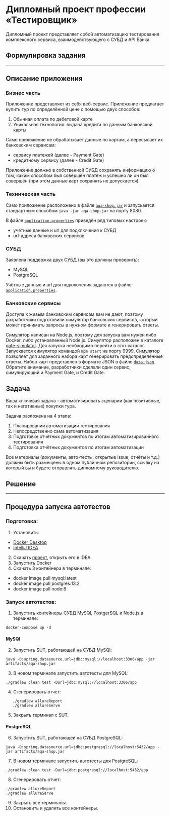 # Дипломный проект профессии «Тестировщик»
Дипломный проект представляет собой автоматизацию тестирования комплексного сервиса, взаимодействующего с СУБД и API Банка.

## Формулировка задания
_________________________________________________________________

## Описание приложения

### Бизнес часть

Приложение представляет из себя веб-сервис.
Приложение предлагает купить тур по определённой цене с помощью двух способов:
1. Обычная оплата по дебетовой карте
1. Уникальная технология: выдача кредита по данным банковской карты

Само приложение не обрабатывает данные по картам, а пересылает их банковским сервисам:
* сервису платежей (далее - Payment Gate)
* кредитному сервису (далее - Credit Gate)

Приложение должно в собственной СУБД сохранять информацию о том, каким способом был совершён платёж и успешно ли он был совершён (при этом данные карт сохранять не допускается).

### Техническая часть

Само приложение расположено в файле [`aqa-shop.jar`](aqa-shop.jar) и запускается стандартным способом `java -jar aqa-shop.jar` на порту 8080.

В файле [`application.properties`](application.properties) приведён ряд типовых настроек:
* учётные данные и url для подключения к СУБД
* url-адреса банковских сервисов

### СУБД

Заявлена поддержка двух СУБД (вы это должны проверить):
* MySQL
* PostgreSQL

Учётные данные и url для подключения задаются в файле [`application.properties`](application.properties).

### Банковские сервисы

Доступа к живым банковским сервисам вам не дают, поэтому разработчики подготовили симулятор банковских сервисов, который может принимать запросы в нужном формате и генерировать ответы.

Симулятор написан на Node.js, поэтому для запуска вам нужен либо Docker, либо установленный Node.js. Симулятор расположен в каталоге [gate-simulator](gate-simulator). Для запуска необходимо перейти в этот каталог. 
Запускается симулятор командой `npm start` на порту 9999.
Симулятор позволяет для заданного набора карт генерировать предопределённые ответы.
Набор карт представлен в формате JSON в файле [`data.json`](gate-simulator/data.json).
Обратите внимание, разработчики сделали один сервис, симулирующий и Payment Gate, и Credit Gate.

## Задача

Ваша ключевая задача - автоматизировать сценарии (как позитивные, так и негативные) покупки тура.

Задача разложена на 4 этапа:
1. Планировании автоматизации тестирования
1. Непосредственно сама автоматизация
1. Подготовке отчётных документов по итогам автоматизированного тестирования
1. Подготовка отчётных документов по итогам автоматизации

Все материалы (документы, авто-тесты, открытые issue, отчёты и т.д.) должны быть размещены в одном публичном репозитории, ссылку на который вы и будете отправлять дипломному руководителю.

## Решение
_____________________________________________________________________________

##  Процедура запуска автотестов
### Подготовка:
1. Установить:
* [Docker Desktop](https://www.docker.com/products/docker-desktop)
* [IntelliJ IDEA](https://www.jetbrains.com/idea)
2. Скачать [проект](https://github.com/EvgeniaRepina/QADiploma.git), открыть его в IDEA
3. Запустить Docker
4. Скачать 3 контейнера в терминале:
* docker image pull mysql:latest
* docker image pull postgres:13.2
* docker image pull node:8

### Запуск автотестов:

1. Запустить контейнеры СУБД MySQl, PostgerSQL и Node.js в терминале:
```
docker-compose up -d
```
#### MySQl
2. Запустить SUT, работающей на СУБД MySQl:
```
java -D:spring.datasource.url=jdbc:mysql://localhost:3306/app -jar artifacts/aqa-shop.jar
```
3. В новом терминале запустить автотесты для MySQL: 
```
./gradlew clean test -Durl=jdbc:mysql://localhost:3306/app
```
4. Сгенерировать отчет:
```
   ./gradlew allureReport
   ./gradlew allureServe
   ```
5. Закрыть терминал с SUT.

#### PostgreSQL
6. Запустить SUT, работающей на СУБД PostgreSQL:
```
java -D:spring.datasource.url=jdbc:postgresql://localhost:5432/app -jar artifacts/aqa-shop.jar
   ```
7. В новом терминале запустить автотесты для PostgreSQL:
```
./gradlew clean test -Durl=jdbc:postgresql://localhost:5432/app
   ```
8. Сгенерировать отчет:
``` 
./gradlew allureReport
./gradlew allureServe
```
9. Закрыть все терминалы.
10. Остановить и удалить все контейнеры.
